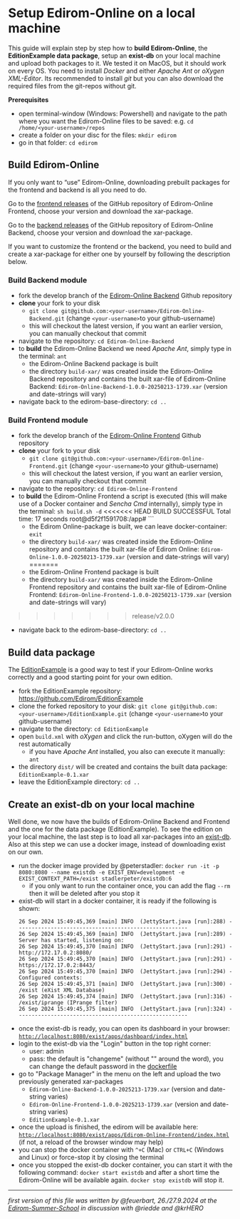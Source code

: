 # Setup Edirom-Online on a local machine


This guide will explain step by step how to **build Edirom-Online**, the **EditionExample data package**, setup an **exist-db** on your local machine and upload both packages to it. We tested it on MacOS, but it should work on every OS. 
You need to install *Docker* and either *Apache Ant* or *oXygen XML-Editor*. Its recommended to install *git* but you can also download the required files from the git-repos without git.

**Prerequisites**

- open terminal-window (Windows: Powershell) and navigate to the path where you want the Edirom-Online files to be saved: e.g. `cd /home/<your-username>/repos`
- create a folder on your disc for the files: `mkdir edirom`
- go in that folder: `cd edirom`

## Build Edirom-Online

If you only want to “use” Edirom-Online, downloading prebuilt packages for the frontend and backend is all you need to do. 

Go to the [frontend releases](https://github.com/Edirom/Edirom-Online-Frontend/releases) of the GitHub repository of Edirom-Online Frontend, choose your version and download the xar-package.

Go to the [backend releases](https://github.com/Edirom/Edirom-Online-Backend/releases) of the GitHub repository of Edirom-Online Backend, choose your version and download the xar-package.

If you want to customize the frontend or the backend, you need to build and create a xar-package for either one by yourself by following the description below. 

### Build Backend module

- fork the develop branch of the [Edirom-Online Backend](https://github.com/Edirom/Edirom-Online-Backend) Github repository
- **clone** your fork to your disk
    - `git clone git@github.com:<your-username>/Edirom-Online-Backend.git` (change `<your-username>`to your github-username)
    - this will checkout the latest version, if you want an earlier version, you can manually checkout that commit
- navigate to the repository: `cd Edirom-Online-Backend`
- to **build** the Edirom-Online Backend we need *Apache Ant*, simply type in the terminal:
      ```
      ant
      ```
  - the Edirom-Online Backend package is built
  - the directory `build-xar/` was created inside the Edirom-Online Backend repository and contains the built xar-file of Edirom-Online Backend: `Edirom-Online-Backend-1.0.0-20250213-1739.xar` (version and date-strings will vary)
- navigate back to the edirom-base-directory: `cd ..`

### Build Frontend module

- fork the develop branch of the [Edirom-Online Frontend](https://github.com/Edirom/Edirom-Online-Frontend) Github repository
- **clone** your fork to your disk
    - `git clone git@github.com:<your-username>/Edirom-Online-Frontend.git` (change `<your-username>`to your github-username)
    - this will checkout the latest version, if you want an earlier version, you can manually checkout that commit
- navigate to the repository: `cd Edirom-Online-Frontend`
- to **build** the Edirom-Online Frontend a script is executed (this will make use of a Docker container and *Sencha Cmd* internally), simply type in the terminal:
      ```
      sh build.sh -d
      ```
<<<<<<< HEAD
      BUILD SUCCESSFUL 
      Total time: 17 seconds 
      root@d5f2f1591708:/app# 
      ``` 
  - the Edirom Online-package is built, we can leave docker-container: `exit`
  - the directory `build-xar/` was created inside the Edirom-Online repository and contains the built xar-file of Edirom Online: `Edirom-Online-1.0.0-20250213-1739.xar` (version and date-strings will vary)
=======
  - the Edirom-Online Frontend package is built
  - the directory `build-xar/` was created inside the Edirom-Online Frontend repository and contains the built xar-file of Edirom-Online Frontend: `Edirom-Online-Frontend-1.0.0-20250213-1739.xar` (version and date-strings will vary)
>>>>>>> release/v2.0.0
- navigate back to the edirom-base-directory: `cd ..`

## Build data package

The [EditionExample](https://github.com/Edirom/EditionExample) is a good way to test if your Edirom-Online works correctly and a good starting point for your own edition. 
- fork the EditionExample repository: https://github.com/Edirom/EditionExample
- clone the forked repository to your disk: `git clone git@github.com:<your-username>/EditionExample.git` (change `<your-username>`to your github-username)
- navigate to the directory: `cd EditionExample`
- open `build.xml` with *oXygen* and click the run-button, oXygen will do the rest automatically
    - if you have *Apache Ant* installed, you also can execute it manually: `ant`
- the directory `dist/` will be created and contains the built data package: `EditionExample-0.1.xar`
- leave the EditionExample directory: `cd ..`

## Create an exist-db on your local machine

Well done, we now have the builds of Edirom-Online Backend and Frontend and the one for the data package (EditionExample). To see the edition on your local machine, the last step is to load all xar-packages into an [exist-db](https://exist-db.org/exist/apps/homepage/index.html).
Also at this step we can use a docker image, instead of downloading exist on our own. 
- run the docker image provided by @peterstadler: `docker run -it -p 8080:8080 --name existdb -e EXIST_ENV=development -e EXIST_CONTEXT_PATH=/exist stadlerpeter/existdb:6`
    - if you only want to run the container once, you can add the flag `--rm` then it will be deleted after you stop it
- exist-db will start in a docker container, it is ready if the following is shown:
    ```
    26 Sep 2024 15:49:45,369 [main] INFO  (JettyStart.java [run]:288) - -----------------------------------------------------
    26 Sep 2024 15:49:45,369 [main] INFO  (JettyStart.java [run]:289) - Server has started, listening on:
    26 Sep 2024 15:49:45,370 [main] INFO  (JettyStart.java [run]:291) - http://172.17.0.2:8080/
    26 Sep 2024 15:49:45,370 [main] INFO  (JettyStart.java [run]:291) - https://172.17.0.2:8443/
    26 Sep 2024 15:49:45,370 [main] INFO  (JettyStart.java [run]:294) - Configured contexts:
    26 Sep 2024 15:49:45,371 [main] INFO  (JettyStart.java [run]:300) - /exist (eXist XML Database)
    26 Sep 2024 15:49:45,374 [main] INFO  (JettyStart.java [run]:316) - /exist/iprange (IPrange filter)
    26 Sep 2024 15:49:45,375 [main] INFO  (JettyStart.java [run]:324) - -----------------------------------------------------
    ``` 
- once the exist-db is ready, you can open its dashboard in your browser: [`http://localhost:8080/exist/apps/dashboard/index.html`](http://localhost:8080/exist/apps/dashboard/index.html)
- login to the exist-db via the "Login" button in the top right corner:
    - user: admin
    - pass: the default is "changeme" (without "" around the word), you can change the default password in the [dockerfile](https://github.com/Edirom/Edirom-Online/blob/fee20389874de6eb8ab01d133a26d7f17cb11f33/backend/Dockerfile#L72)
- go to "Package Manager" in the menu on the left and upload the two previously generated xar-packages
    - `Edirom-Online-Backend-1.0.0-2025213-1739.xar` (version and date-string varies)
    - `Edirom-Online-Frontend-1.0.0-2025213-1739.xar` (version and date-string varies)
    - `EditionExample-0.1.xar`
- once the upload is finished, the edirom will be available here: [`http://localhost:8080/exist/apps/Edirom-Online-Frontend/index.html`](http://localhost:8080/exist/apps/Edirom-Online-Frontend/index.html) (if not, a reload of the browser window may help)
- you can stop the docker container with `^+C` (Mac) or `CTRL+C` (Windows and Linux) or force-stop it by closing the terminal
- once you stopped the exist-db docker container, you can start it with the following command: `docker start existdb` and after a short time the Edirom-Online will be available again. `docker stop existdb` will stop it.

---
*first version of this file was written by @feuerbart, 26./27.9.2024 at the [Edirom-Summer-School](https://ess.uni-paderborn.de/) in discussion with @riedde and @krHERO*
